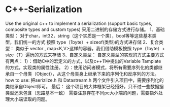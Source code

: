 # C++-Serialization
Use the original c++ to implement a serialization (support basic types, composite types and custom types)
采用二进制的存储方式进行存储。
1、基础类型：
对于char，int32，string（这个实质是一个类），bool等等这些基本类型，我们统一的方式 按照 type（1byte）+ sizeof(类型)的方式进存储
2、复合类型：
类似于 vector<T> , map<K,V>这样的容器，我们借助模板按照 type（1byte）+ size（T）遍历的方式来存储
3、自定义类型：
自定义类型的实现的方式主要方式有两点：
  1）：借助C中的宏定义的方式，以及c++11中提出的Variable Tamplate的方式，实现类的属性注册。
  2）：使用访问者模式，将所有需要序列化的类都继承自一个母类（Object），从这个母类身上继承下来的序列化和反序列的方法。
how to use:
把serizlize.h 和 Datastream.h 两个文件引入项目中，需要序列化的类继承自Object即可。
最后：
这个项目的大体框架已经搭好，只不过一些数据据类型还未包含（思路基本一致）
需要注意存在不同pc大小端的问题，需要额外处理大小端读取的问题。
  
  
  
